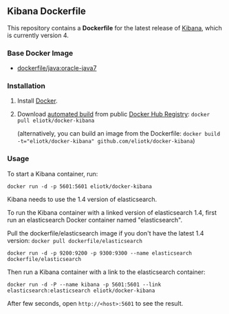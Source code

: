 ## Kibana Dockerfile

This repository contains a **Dockerfile** for the latest release of [Kibana](http://www.elasticsearch.org/overview/kibana/), which is currently version 4. 

### Base Docker Image

* [dockerfile/java:oracle-java7](http://dockerfile.github.io/#/java)

### Installation

1. Install [Docker](https://www.docker.com/).

2. Download [automated build](https://registry.hub.docker.com/u/eliotk/docker-kibana/) from public [Docker Hub Registry](https://registry.hub.docker.com/): `docker pull eliotk/docker-kibana`

   (alternatively, you can build an image from the Dockerfile: `docker build -t="eliotk/docker-kibana" github.com/eliotk/docker-kibana`)

### Usage

To start a Kibana container, run:

`docker run -d -p 5601:5601 eliotk/docker-kibana`

Kibana needs to use the 1.4 version of elasticsearch.

To run the Kibana container with a linked version of elasticsearch 1.4, first run an elasticsearch Docker container named "elasticsearch".

Pull the dockerfile/elasticsearch image if you don't have the latest 1.4 version: `docker pull dockerfile/elasticsearch`

`docker run -d -p 9200:9200 -p 9300:9300 --name elasticsearch dockerfile/elasticsearch`

Then run a Kibana container with a link to the elasticsearch container:

`docker run -d -P --name kibana -p 5601:5601 --link elasticsearch:elasticsearch eliotk/docker-kibana`

After few seconds, open `http://<host>:5601` to see the result.
